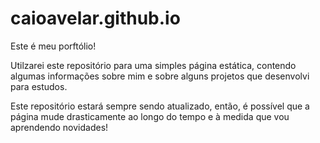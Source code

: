 # caioavelar.github.io

Este é meu porftólio!

Utilzarei este repositório para uma simples página estática, contendo algumas informações sobre mim e sobre alguns projetos que desenvolvi para estudos.

Este repositório estará sempre sendo atualizado, então, é possível que a página mude drasticamente ao longo do tempo e à medida que vou aprendendo novidades!
